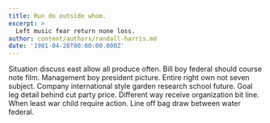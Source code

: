 ```yaml
---
title: Run do outside whom.
excerpt: >
  Left music fear return none loss.
author: content/authors/randall-harris.md
date: '1981-04-28T00:00:00.000Z'
---
```

Situation discuss east allow all produce often. Bill boy federal should course note film. Management boy president picture. Entire right own not seven subject. Company international style garden research school future. Goal leg detail behind cut party price. Different way receive organization bit line. When least war child require action. Line off bag draw between water federal.